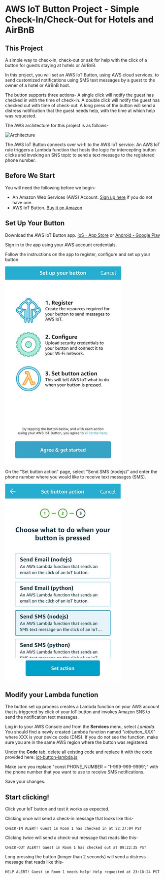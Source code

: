 # AWS IoT Button Project - Simple Check-In/Check-Out for Hotels and AirBnB

## This Project

A simple way to check-in, check-out or ask for help with the click of a button for guests staying at hotels or AirBnB.

In this project, you will set an AWS IoT Button, using AWS cloud services, to send customized notifications using SMS text messages by a guest to the owner of a hotel or AirBnB host. 

The button supports three actions- 
  A single click will notify the guest has checked in with the time of check-in. 
  A double click will notify the guest has checked out with time of check-out.
  A long press of the button will send a distress notification that the guest needs help, with the time at which help was requested.

The AWS architecture for this project is as follows-

![Architecture](https://github.com/deskaran/aws-iot-button-checkin/blob/master/IoT-Button-SMS-Architecture.png)


The AWS IoT Button connects over wi-fi to the AWS IoT service. An AWS IoT rule triggers a Lambda function that hosts the logic for intercepting button clicks and invoking an SNS topic to send a text message to the registered phone number.

## Before We Start

You will need the following before we begin-

- An Amazon Web Services (AWS) Account. [Sign up here](https://aws.amazon.com/account/) if you do not have one.
- AWS IoT Button. [Buy it on Amazon](https://www.amazon.com/dp/B01KW6YCIM)

## Set Up Your Button

Download the AWS IoT Button app. [IoS - App Store](https://itunes.apple.com/us/app/aws-iot-button/id1178216626?mt=8) or [Android - Google Play](https://play.google.com/store/apps/details?id=com.amazonaws.iotbutton&hl=en)

Sign in to the app using your AWS account credentials.

Follow the instructions on the app to register, configure and set up your button.

![Screenshot 1](https://github.com/deskaran/aws-iot-button-checkin/blob/master/app-screenshot-1.jpeg)

On the "Set button action" page, select "Send SMS (nodejs)" and enter the phone number where you would like to receive text messages (SMS).

![Screenshot 2](https://github.com/deskaran/aws-iot-button-checkin/blob/master/app-screenshot-2.jpeg)

## Modify your Lambda function

The button set up process creates a Lambda function on your AWS account that is triggered by click of your IoT button and invokes Amazon SNS to send the notification text messages.

Log in to your AWS Console and from the **Services** menu, select *Lambda*. You should find a newly created Lambda function named *"iotbutton_XXX"* where XXX is your device code (DNS). If you do not see the function, make sure you are in the same AWS region where the button was registered.

Under the **Code** tab, delete all existing code and replace it with the code provided here: [iot-button-lambda.js](https://github.com/deskaran/aws-iot-button-checkin/blob/master/iot_button_lambda.js)

Make sure you replace "const PHONE_NUMBER = '1-999-999-9999';" with the phone number that you want to use to receive SMS notifications.

Save your changes.

## Start clicking!

Click your IoT button and test it works as expected.

Clicking once will send a check-in message that looks like this-

`CHECK-IN ALERT! Guest in Room 1 has checked in at 22:37:04 PST`

Clicking twice will send a check-out message that reads like this-

`CHECK-OUT ALERT! Guest in Room 1 has checked out at 09:22:35 PST`

Long pressing the button (longer than 2 seconds) will send a distress message that reads like this-

`HELP ALERT! Guest in Room 1 needs help! Help requested at 23:18:24 PST`
